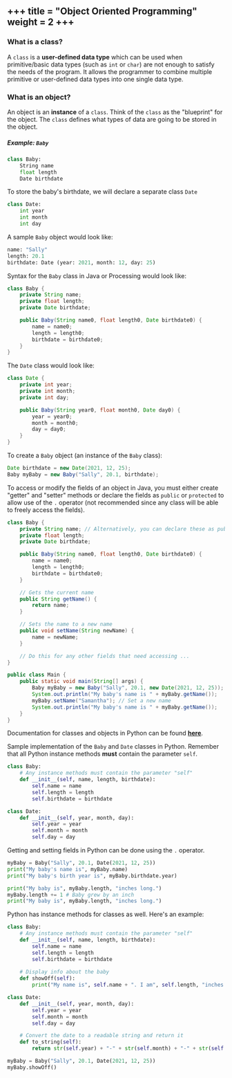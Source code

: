 +++
title = "Object Oriented Programming"
weight = 2
+++
---

### What is a class?
A `class` is a **user-defined data type** which can be used when primitive/basic data types (such as `int` or `char`) are not enough to satisfy the needs of the program. It allows the programmer to combine multiple primitive or user-defined data types into one single data type.

### What is an object?
An object is an **instance** of a `class`. Think of the `class` as the "blueprint" for the object. The `class` defines what types of data are going to be stored in the object.

##### Example: `Baby`
```python
class Baby:
    String name
    float length
    Date birthdate
```
To store the baby's birthdate, we will declare a separate class `Date`
```python
class Date:
    int year
    int month
    int day
```

A sample `Baby` object would look like:
```python
name: "Sally"
length: 20.1
birthdate: Date (year: 2021, month: 12, day: 25)
```

Syntax for the `Baby` class in Java or Processing would look like:
```java
class Baby {
    private String name;
    private float length;
    private Date birthdate;

    public Baby(String name0, float length0, Date birthdate0) {
        name = name0;
        length = length0;
        birthdate = birthdate0;
    }
}
```
The `Date` class would look like:
```java
class Date {
    private int year;
    private int month;
    private int day;

    public Baby(String year0, float month0, Date day0) {
        year = year0;
        month = month0;
        day = day0;
    }
}
```

To create a `Baby` object (an instance of the `Baby` class):
```java
Date birthdate = new Date(2021, 12, 25);
Baby myBaby = new Baby("Sally", 20.1, birthdate);
```

To access or modify the fields of an object in Java, you must either create "getter" and "setter" methods or declare the fields as `public` or `protected` to allow use of the `.` operator (not recommended since any class will be able to freely access the fields).
```java
class Baby {
    private String name; // Alternatively, you can declare these as public/protected instead of private
    private float length;
    private Date birthdate;

    public Baby(String name0, float length0, Date birthdate0) {
        name = name0;
        length = length0;
        birthdate = birthdate0;
    }

    // Gets the current name
    public String getName() {
        return name;
    }

    // Sets the name to a new name
    public void setName(String newName) {
        name = newName;
    }

    // Do this for any other fields that need accessing ...
}

public class Main {
    public static void main(String[] args) {
        Baby myBaby = new Baby("Sally", 20.1, new Date(2021, 12, 25));
        System.out.println("My baby's name is " + myBaby.getName());
        myBaby.setName("Samantha"); // Set a new name
        System.out.println("My baby's name is " + myBaby.getName());
    }
}
```

Documentation for classes and objects in Python can be found **<a href="https://docs.python.org/3/tutorial/classes.html#class-and-instance-variables">here</a>**.

Sample implementation of the `Baby` and `Date` classes in Python. Remember that all Python instance methods **must** contain the parameter `self`.
```python
class Baby:
    # Any instance methods must contain the parameter "self"
    def __init__(self, name, length, birthdate):
        self.name = name
        self.length = length
        self.birthdate = birthdate

class Date:
    def __init__(self, year, month, day):
        self.year = year
        self.month = month
        self.day = day
```

Getting and setting fields in Python can be done using the `.` operator.
```python
myBaby = Baby("Sally", 20.1, Date(2021, 12, 25))
print("My baby's name is", myBaby.name)
print("My baby's birth year is", myBaby.birthdate.year)

print("My baby is", myBaby.length, "inches long.")
myBaby.length += 1 # Baby grew by an inch
print("My baby is", myBaby.length, "inches long.")
```

Python has instance methods for classes as well. Here's an example:
```python
class Baby:
    # Any instance methods must contain the parameter "self"
    def __init__(self, name, length, birthdate):
        self.name = name
        self.length = length
        self.birthdate = birthdate
    
    # Display info about the baby
    def showOff(self):
        print("My name is", self.name + ". I am", self.length, "inches long, and I was born on", self.birthdate.to_string())

class Date:
    def __init__(self, year, month, day):
        self.year = year
        self.month = month
        self.day = day

    # Convert the date to a readable string and return it
    def to_string(self):
        return str(self.year) + "-" + str(self.month) + "-" + str(self.day)

myBaby = Baby("Sally", 20.1, Date(2021, 12, 25))
myBaby.showOff()
```
